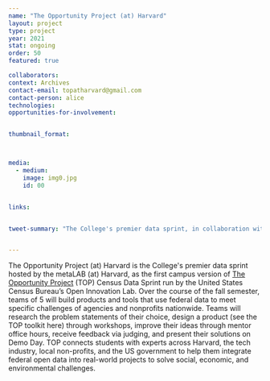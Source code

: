```yaml
---
name: "The Opportunity Project (at) Harvard"
layout: project
type: project
year: 2021
stat: ongoing
order: 50
featured: true

collaborators:
context: Archives
contact-email: topatharvard@gmail.com
contact-person: alice
technologies:
opportunities-for-involvement:


thumbnail_format:



media:
  - medium:
    image: img0.jpg
    id: 00


links:


tweet-summary: "The College's premier data sprint, in collaboration with The US Census Bureau's Open Innovation Lab"


---
```

The Opportunity Project (at) Harvard is the College's premier data sprint hosted by the metaLAB (at) Harvard, as the first campus version of [The Opportunity Project](https://opportunity.census.gov/) (TOP) Census Data Sprint run by the United States Census Bureau’s Open Innovation Lab. Over the course of the fall semester, teams of 5 will build products and tools that use federal data to meet specific challenges of agencies and nonprofits nationwide. Teams will research the problem statements of their choice, design a product (see the TOP toolkit here) through workshops, improve their ideas through mentor office hours, receive feedback via judging, and present their solutions on Demo Day. TOP connects students with experts across Harvard, the tech industry, local non-profits, and the US government to help them integrate federal open data into real-world projects to solve social, economic, and environmental challenges.








